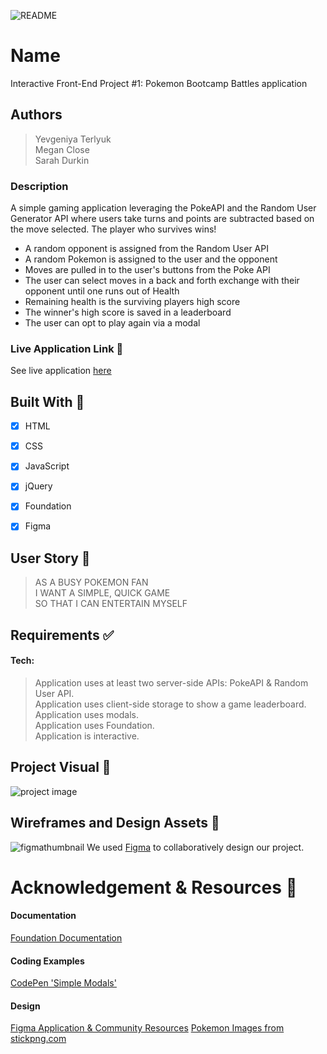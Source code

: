 ![README](https://user-images.githubusercontent.com/77648727/111011992-2a959300-8350-11eb-82a8-9f3affb072fb.png)

# Name 
Interactive Front-End Project #1: Pokemon Bootcamp Battles application

## Authors
> Yevgeniya Terlyuk           
> Megan Close      
> Sarah Durkin    

### Description
A simple gaming application leveraging the PokeAPI and the Random User Generator API where users take turns and points are subtracted based on the move selected. The player who survives wins!

- A random opponent is assigned from the Random User API
- A random Pokemon is assigned to the user and the opponent
- Moves are pulled in to the user's buttons from the Poke API
- The user can select moves in a back and forth exchange with their opponent until one runs out of Health
- Remaining health is the surviving players high score
- The winner's high score is saved in a leaderboard
- The user can opt to play again via a modal


### Live Application Link :eyes:
See live application [here](http://meganclo.github.io/Pokemon-Bootcamp-Battle)


## Built With :toolbox: 
- [x] HTML
- [x] CSS
- [x] JavaScript
- [x] jQuery
- [x] Foundation
- [x] Figma


## User Story 📖
> AS A BUSY POKEMON FAN    
> I WANT A SIMPLE, QUICK GAME       
> SO THAT I CAN ENTERTAIN MYSELF  

## Requirements ✅
#### Tech:
> Application uses at least two server-side APIs: PokeAPI & Random User API.        
> Application uses client-side storage to show a game leaderboard.       
> Application uses modals.      
> Application uses Foundation.       
> Application is interactive.      
 
## Project Visual :metal:
![project image](https://i.imgur.com/fGPIrnD.png) 


## Wireframes and Design Assets 🎨
![figmathumbnail](https://i.imgur.com/QlIs6Yd.pnghttps://i.imgur.com/QlIs6Yd.png)
We used [Figma](https://www.figma.com/file/fZvBe19Q391esqf7GfZAE0/Bootcamp-Project?node-id=0%3A1) to collaboratively design our project.
  

# Acknowledgement & Resources 🤝

#### Documentation
[Foundation Documentation](https://get.foundation/frameworks-docs.html)

#### Coding Examples
[CodePen 'Simple Modals'](https://codepen.io/reidark/pen/FEueH)

#### Design
[Figma Application & Community Resources](https://www.figma.com/)
[Pokemon Images from stickpng.com](https://www.stickpng.com/img/games/pokemon/pikachu-pokemon)      
